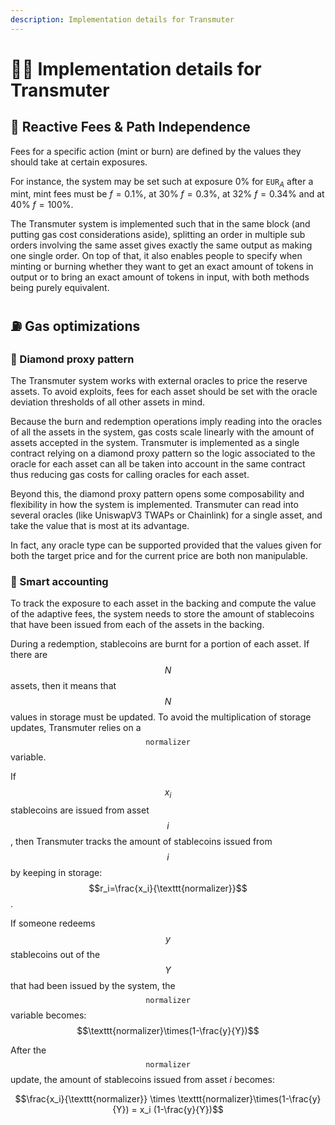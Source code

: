 ```yaml
---
description: Implementation details for Transmuter
---
```


# 👩‍💻 Implementation details for Transmuter

## 🌌 Reactive Fees & Path Independence

Fees for a specific action (mint or burn) are defined by the values they should take at certain exposures.

For instance, the system may be set such at exposure 0% for $\texttt{EUR}_A$ after a mint, mint fees must be $f=0.1\%$, at 30% $f=0.3\%$, at 32% $f=0.34\%$ and at 40% $f=100\%$.

The Transmuter system is implemented such that in the same block (and putting gas cost considerations aside), splitting an order in multiple sub orders involving the same asset gives exactly the same output as making one single order. On top of that, it also enables people to specify when minting or burning whether they want to get an exact amount of tokens in output or to bring an exact amount of tokens in input, with both methods being purely equivalent.

## ⛽️ Gas optimizations

### 💎 Diamond proxy pattern

The Transmuter system works with external oracles to price the reserve assets. To avoid exploits, fees for each asset should be set with the oracle deviation thresholds of all other assets in mind.

Because the burn and redemption operations imply reading into the oracles of all the assets in the system, gas costs scale linearly with the amount of assets accepted in the system. Transmuter is implemented as a single contract relying on a diamond proxy pattern so the logic associated to the oracle for each asset can all be taken into account in the same contract thus reducing gas costs for calling oracles for each asset.

Beyond this, the diamond proxy pattern opens some composability and flexibility in how the system is implemented. Transmuter can read into several oracles (like UniswapV3 TWAPs or Chainlink) for a single asset, and take the value that is most at its advantage.

In fact, any oracle type can be supported provided that the values given for both the target price and for the current price are both non manipulable.

### 🧾 Smart accounting

To track the exposure to each asset in the backing and compute the value of the adaptive fees, the system needs to store the amount of stablecoins that have been issued from each of the assets in the backing.

During a redemption, stablecoins are burnt for a portion of each asset. If there are $$N$$ assets, then it means that $$N$$ values in storage must be updated. To avoid the multiplication of storage updates, Transmuter relies on a $$\texttt{normalizer}$$ variable.

If $$x_i$$ stablecoins are issued from asset $$i$$, then Transmuter tracks the amount of stablecoins issued from $$i$$ by keeping in storage: $$r_i=\frac{x_i}{\texttt{normalizer}}$$.

If someone redeems $$y$$ stablecoins out of the $$Y$$ that had been issued by the system, the $$\texttt{normalizer}$$ variable becomes: $$\texttt{normalizer}\times(1-\frac{y}{Y})$$

After the $$\texttt{normalizer}$$ update, the amount of stablecoins issued from asset $i$ becomes:

$$\frac{x_i}{\texttt{normalizer}} \times \texttt{normalizer}\times(1-\frac{y}{Y}) = x_i (1-\frac{y}{Y})$$
